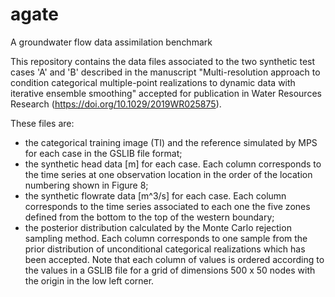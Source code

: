 # agate
A groundwater flow data assimilation benchmark

This repository contains the data files associated to the two synthetic test cases 'A' and 'B' described in the manuscript "Multi-resolution approach to condition categorical multiple-point realizations to dynamic data with iterative ensemble smoothing" accepted for publication in Water Resources Research (https://doi.org/10.1029/2019WR025875).

These files are:
- the categorical training image (TI) and the reference simulated by MPS for each case in the GSLIB file format;
- the synthetic head data [m] for each case. Each column corresponds to the time series at one observation location in the order of the
location numbering shown in Figure 8;
- the synthetic flowrate data [m^3/s] for each case. Each column corresponds to the time series associated to each one the five zones 
defined from the bottom to the top of the western boundary;
- the posterior distribution calculated by the Monte Carlo rejection sampling method. Each column corresponds to one sample from the prior 
distribution of unconditional categorical realizations which has been accepted. Note that each column of values is ordered according to 
the values in a GSLIB file for a grid of dimensions 500 x 50 nodes with the origin in the low left corner.
